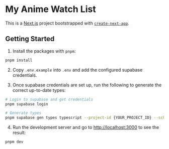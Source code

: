 # My Anime Watch List

This is a [Next.js](https://nextjs.org/) project bootstrapped with [`create-next-app`](https://github.com/vercel/next.js/tree/canary/packages/create-next-app).

## Getting Started

1. Install the packages with `pnpm`:

```sh
pnpm install
```

2. Copy `.env.example` into `.env` and add the configured supabase credentials.

3. Once supabase credentials are set up, run the following to generate the correct up-to-date types:

```sh
# Login to supabase and get credentials
pnpm supabase login

# Generate types
pnpm supabase gen types typescript --project-id {YOUR_PROJECT_ID} --schema public > src/types/generated/supabase.ts && pnpm eslint --fix src/types/generated/supabase.ts
```

4. Run the development server and go to [http://localhost:3000](http://localhost:3000) to see the result:

```sh
pnpm dev
```

